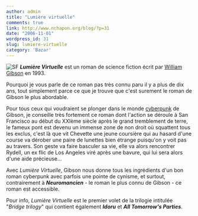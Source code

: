 ```yaml
---
author: admin
title: "Lumière virtuelle"
comments: true
link: http://www.nchapon.org/blog/?p=31
date: "2006-11-01"
wordpress_id: 31
slug: lumiere-virtuelle
category: 'Bazar'
---
```


![SF](http://www.nchapon.org/blog/wp-content/uploads/2006/07/80px-Nuvola_apps_konquest.png) **_Lumière Virtuelle_** est un roman de science fiction écrit par [William Gibson](http://fr.wikipedia.org/wiki/William_Gibson) en 1993.

Pourquoi je vous parle de ce roman pas très connu paru il y a plus de dix ans, tout simplement parce ce que je trouve que c'est surement le roman de Gibson le plus abordable.

Pour tous ceux qui voudraient se plonger dans le monde [cyberpunk](http://fr.wikipedia.org/wiki/Cyberpunk) de Gibson, je conseille très fortement ce roman dont l'action se déroule à  San Francisco au début du XXIème siècle après le grand tremblement de terre, le fameux pont est devenu un immense zone de non droit où squattent tous les exclus, c'est là  que vit Chevette une jeune coursière qui au hasard d'une course va dérober une paire de lunettes bien étrange puisqu'on y voit pas au travers. Son geste va faire basculer sa vie, elle va alors rencontrer Rydell, un ex flic de Los Angeles viré après une bavure, qui lui sera alors d'une aide précieuse...

Avec _Lumière Virtuelle_, Gibson nous donne tous les ingrédients d'un bon roman cyberpunk avec parfois une pointe de cynisme, et surtout, contrairement à  **_Neuromancien_** - le roman le plus connu de Gibson - ce roman est accessible.

Pour info, _Lumière Virtuelle_ est le premier volet de la trilogie intitulée "_Bridge trilogy_"  qui contient également **_Idoru_** et **_All Tomorrow's Parties_**.
